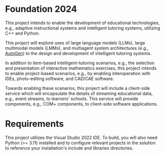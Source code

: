 # Foundation 2024

This project intends to enable the development of educational technologies, e.g., adaptive instructional systems and intelligent tutoring systems, utilizing C++ and Python.

This project will explore uses of large language models (LLMs), large multimodal models (LMMs), and multiagent system architectures (e.g., [AutoGen](https://github.com/microsoft/autogen)) to the design and development of intelligent tutoring systems.

In addition to item-based intelligent-tutoring scenarios, e.g., the selection and presentation of interactive mathematics exercises, this project intends to enable project-based scenarios, e.g., by enabling interoperation with IDEs, photo-editing software, and CAD/CAE software.

Towards enabling these scenarios, this project will include a client-side service which will encapsulate the details of streaming educational data, e.g., event streams, to learners' schools. This service will provide components, e.g., COM+ components, to client-side software applications.

# Requirements

This project utilizes the Visual Studio 2022 IDE. To build, you will also need Python (>= 3.11) installed and to configure relevant projects in the solution to reference your installation's include and libraries directories.
